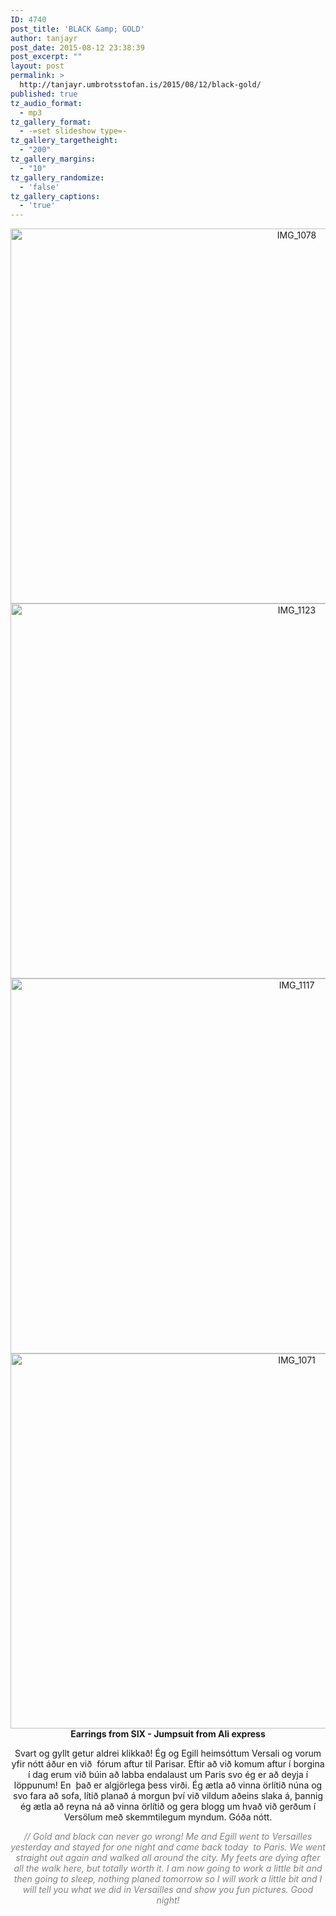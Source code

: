 ```yaml
---
ID: 4740
post_title: 'BLACK &amp; GOLD'
author: tanjayr
post_date: 2015-08-12 23:38:39
post_excerpt: ""
layout: post
permalink: >
  http://tanjayr.umbrotsstofan.is/2015/08/12/black-gold/
published: true
tz_audio_format:
  - mp3
tz_gallery_format:
  - -=set slideshow type=-
tz_gallery_targetheight:
  - "200"
tz_gallery_margins:
  - "10"
tz_gallery_randomize:
  - 'false'
tz_gallery_captions:
  - 'true'
---
```

<p style="text-align: center;"><img class="aligncenter size-large wp-image-4744" src="http://www.tanjayr.com/wp-content/uploads/2015/08/IMG_10781-1024x683.jpg" alt="IMG_1078" width="900" height="600" />
<img class="aligncenter size-large wp-image-4743" src="http://www.tanjayr.com/wp-content/uploads/2015/08/IMG_1123-1024x683.jpg" alt="IMG_1123" width="900" height="600" />
<img class="aligncenter size-large wp-image-4745" src="http://www.tanjayr.com/wp-content/uploads/2015/08/IMG_1117-1024x683.jpg" alt="IMG_1117" width="900" height="600" />
<img class="aligncenter size-large wp-image-4741" src="http://www.tanjayr.com/wp-content/uploads/2015/08/IMG_1071-1024x683.jpg" alt="IMG_1071" width="900" height="600" /><strong>Earrings from SIX - Jumpsuit from Ali express</strong></p>
<p style="text-align: center;">Svart og gyllt getur aldrei klikkað! Ég og Egill heimsóttum Versali og vorum yfir nótt áður en við  fórum aftur til Parisar. Eftir að við komum aftur í borgina í dag erum við búin að labba endalaust um Paris svo ég er að deyja í löppunum! En  það er algjörlega þess virði. Ég ætla að vinna örlítið núna og svo fara að sofa, lítið planað á morgun því við vildum aðeins slaka á, þannig ég ætla að reyna ná að vinna örlítið og gera blogg um hvað við gerðum í Versölum með skemmtilegum myndum. Góða nótt.</p>
<p style="text-align: center;"><em><span style="color: #808080;">// Gold and black can never go wrong! Me and Egill went to Versailles yesterday and stayed for one night and came back today  to Paris. We went straight out again and walked all around the city. My feets are dying after all the walk here, but totally worth it. I am now going to work a little bit and then going to sleep, nothing planed tomorrow so I will work a little bit and I will tell you what we did in Versailles and show you fun pictures. Good night!</span></em></p>